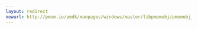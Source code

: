```yaml
---
layout: redirect
newurl: http://pmem.io/pmdk/manpages/windows/master/libpmemobj/pmemobj_list_insert.3.html
---
```

